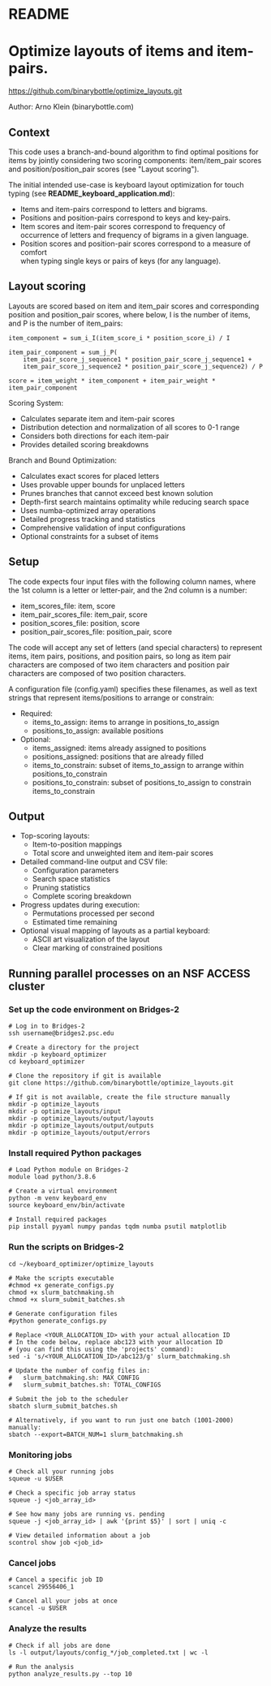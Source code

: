 # README
Optimize layouts of items and item-pairs. 
===================================================================

https://github.com/binarybottle/optimize_layouts.git

Author: Arno Klein (binarybottle.com)

## Context
This code uses a branch-and-bound algorithm to find optimal positions 
for items by jointly considering two scoring components: 
item/item_pair scores and position/position_pair scores (see "Layout scoring").

The initial intended use-case is keyboard layout optimization for touch typing
(see **README_keyboard_application.md**):
  - Items and item-pairs correspond to letters and bigrams.
  - Positions and position-pairs correspond to keys and key-pairs.  
  - Item scores and item-pair scores correspond to frequency of occurrence 
    of letters and frequency of bigrams in a given language.
  - Position scores and position-pair scores correspond to a measure of comfort  
    when typing single keys or pairs of keys (for any language).

## Layout scoring
Layouts are scored based on item and item_pair scores 
and corresponding position and position_pair scores,
where below, I is the number of items, and P is the number of item_pairs:

    item_component = sum_i_I(item_score_i * position_score_i) / I
    
    item_pair_component = sum_j_P(
        item_pair_score_j_sequence1 * position_pair_score_j_sequence1 +
        item_pair_score_j_sequence2 * position_pair_score_j_sequence2) / P
 
    score = item_weight * item_component + item_pair_weight * item_pair_component

Scoring System:
  - Calculates separate item and item-pair scores
  - Distribution detection and normalization of all scores to 0-1 range
  - Considers both directions for each item-pair
  - Provides detailed scoring breakdowns

Branch and Bound Optimization:
  - Calculates exact scores for placed letters
  - Uses provable upper bounds for unplaced letters
  - Prunes branches that cannot exceed best known solution
  - Depth-first search maintains optimality while reducing search space
  - Uses numba-optimized array operations
  - Detailed progress tracking and statistics
  - Comprehensive validation of input configurations
  - Optional constraints for a subset of items

## Setup
The code expects four input files with the following column names,
where the 1st column is a letter or letter-pair, and the 2nd column is a number:
  - item_scores_file:           item, score       
  - item_pair_scores_file:      item_pair, score
  - position_scores_file:       position, score
  - position_pair_scores_file:  position_pair, score

The code will accept any set of letters (and special characters) 
to represent items, item pairs, positions, and position pairs, 
so long as item pair characters are composed of two item characters 
and position pair characters are composed of two position characters.

A configuration file (config.yaml) specifies these filenames,
as well as text strings that represent items/positions to arrange or constrain:
  - Required:
    - items_to_assign: items to arrange in positions_to_assign
    - positions_to_assign: available positions
  - Optional:
    - items_assigned: items already assigned to positions
    - positions_assigned: positions that are already filled 
    - items_to_constrain: subset of items_to_assign to arrange within positions_to_constrain
    - positions_to_constrain: subset of positions_to_assign to constrain items_to_constrain

## Output
  - Top-scoring layouts:
    - Item-to-position mappings
    - Total score and unweighted item and item-pair scores
  - Detailed command-line output and CSV file:
    - Configuration parameters
    - Search space statistics
    - Pruning statistics
    - Complete scoring breakdown
  - Progress updates during execution:
    - Permutations processed per second
    - Estimated time remaining
  - Optional visual mapping of layouts as a partial keyboard:
    - ASCII art visualization of the layout
    - Clear marking of constrained positions

## Running parallel processes on an NSF ACCESS cluster

### Set up the code environment on Bridges-2
```
# Log in to Bridges-2
ssh username@bridges2.psc.edu

# Create a directory for the project
mkdir -p keyboard_optimizer
cd keyboard_optimizer

# Clone the repository if git is available
git clone https://github.com/binarybottle/optimize_layouts.git

# If git is not available, create the file structure manually
mkdir -p optimize_layouts
mkdir -p optimize_layouts/input
mkdir -p optimize_layouts/output/layouts
mkdir -p optimize_layouts/output/outputs
mkdir -p optimize_layouts/output/errors
```

### Install required Python packages
```
# Load Python module on Bridges-2
module load python/3.8.6

# Create a virtual environment
python -m venv keyboard_env
source keyboard_env/bin/activate

# Install required packages
pip install pyyaml numpy pandas tqdm numba psutil matplotlib
```

### Run the scripts on Bridges-2
```
cd ~/keyboard_optimizer/optimize_layouts

# Make the scripts executable
#chmod +x generate_configs.py
chmod +x slurm_batchmaking.sh
chmod +x slurm_submit_batches.sh

# Generate configuration files
#python generate_configs.py

# Replace <YOUR_ALLOCATION_ID> with your actual allocation ID
# In the code below, replace abc123 with your allocation ID
# (you can find this using the 'projects' command):
sed -i 's/<YOUR_ALLOCATION_ID>/abc123/g' slurm_batchmaking.sh

# Update the number of config files in:
#   slurm_batchmaking.sh: MAX_CONFIG
#   slurm_submit_batches.sh: TOTAL_CONFIGS

# Submit the job to the scheduler
sbatch slurm_submit_batches.sh

# Alternatively, if you want to run just one batch (1001-2000) manually:
sbatch --export=BATCH_NUM=1 slurm_batchmaking.sh
```

### Monitoring jobs
```
# Check all your running jobs
squeue -u $USER

# Check a specific job array status
squeue -j <job_array_id>

# See how many jobs are running vs. pending
squeue -j <job_array_id> | awk '{print $5}' | sort | uniq -c

# View detailed information about a job
scontrol show job <job_id>
```

### Cancel jobs
```
# Cancel a specific job ID
scancel 29556406_1

# Cancel all your jobs at once
scancel -u $USER
```

### Analyze the results
```
# Check if all jobs are done
ls -l output/layouts/config_*/job_completed.txt | wc -l

# Run the analysis
python analyze_results.py --top 10
```